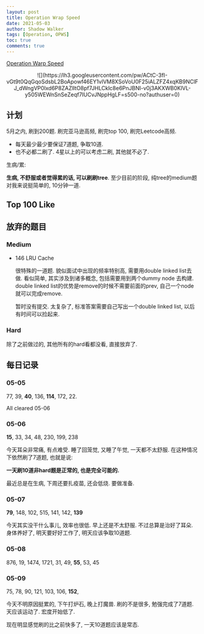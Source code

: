 ```yaml
---
layout: post
title: Operation Wrap Speed
date: 2021-05-03
author: Shadow Walker
tags: [Operation, OPWS]
toc: true
comments: true
---
```


[Operation Warp Speed](https://www.gao.gov/products/gao-21-319)

<p align="center">
![](https://lh3.googleusercontent.com/pw/ACtC-3fI-vGt9t0QqGqoSdsbL2BoApowf46EY1vlVM8XSoVoU0F25iALZFZ4xqKB9NClFJ_dWngVP0lxd6P8ZAZlItO8pf7JHLCklc8e6PnJBNI-v0j3AKXWB0KlVL-y505WEWnSnSeZeqf7IUCvJNppHgLF=s500-no?authuser=0)


## 计划

5月之内, 刷到200题. 刷完亚马逊高频, 刷完top 100, 刷完Leetcode高频. 

- 每天最少最少要保证7道题, 争取10道. 
- 也不必都二刷了. 4星以上的可以考虑二刷, 其他就不必了. 

生病/累: 

**生病, 不舒服或者觉得累的话, 可以刷刷tree**.  至少目前的阶段, 纯tree的medium题对我来说挺简单的, 10分钟一道. 


## Top 100 Like

## 放弃的题目

### Medium

- 146  LRU Cache

	很特殊的一道题. 貌似面试中出现的频率特别高, 需要用double linked list去做.  看似简单, 其实涉及到诸多概念, 包括需要用到两个dummy node 去构建. double linked list的优势是remove的时候不需要前面的prev, 自己一个node就可以完成remove.  
	
	暂时没有提交. 太复杂了, 标准答案需要自己写出一个double linked list, 以后有时间可以捡起来. 

### Hard

除了之前做过的, 其他所有的hard看都没看, 直接放弃了. 

## 每日记录

### 05-05


77, 39, **40**, 136, **114**, 172, 22.   

All cleared 05-06

### 05-06

**15**, 33, 34, 48, 230, 199, 238

今天耳朵非常痛, 有点难受. 睡了回笼觉, 又睡了午觉, 一天都不太舒服. 在这种情况下依然刷了7道题, 也就是说: 

**一天刷10道非hard题是正常的, 也是完全可能的.**

最近总是在生病, 下周还要扎疫苗, 还会低烧. 要做准备. 

### 05-07

**79**, 148, 102, 515, 141, 142, **139**

今天其实没干什么事儿, 效率也很低. 早上还是不太舒服. 不过总算是治好了耳朵. 身体养好了, 明天要好好工作了, 明天应该争取10道题. 

### 05-08

876, 19, 1474, 1721, 31, 49, **55**, 53, 45

### 05-09

75, 78, 90, 121, 103,  106, **152**, 

今天不明原因挺累的, 下午打炉石, 晚上打魔兽. 刷的不是很多, 勉强完成了7道题. 天应该运动了. 宏度开始低了. 

现在明显感觉刷的比之前快多了, 一天10道题应该是常态. 